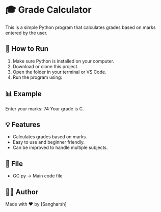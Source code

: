 # 🎓 Grade Calculator

This is a simple Python program that calculates grades based on marks entered by the user.

## 🔧 How to Run
1. Make sure Python is installed on your computer.  
2. Download or clone this project.  
3. Open the folder in your terminal or VS Code.  
4. Run the program using:

## 📊 Example

Enter your marks: 74
Your grade is C.

## 💡 Features
- Calculates grades based on marks.
- Easy to use and beginner friendly.
- Can be improved to handle multiple subjects.

## 📁 File
- GC.py → Main code file

## 👨‍💻 Author
Made with ❤ by [Sangharsh]
